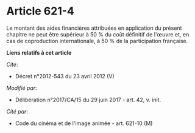 # Article 621-4

Le montant des aides financières attribuées en application du présent chapitre ne peut être supérieur à 50 % du coût
définitif de l'œuvre et, en cas de coproduction internationale, à 50 % de la participation française.

**Liens relatifs à cet article**

_Cite_:

  - Décret n°2012-543  du 23 avril 2012 (V)

_Modifié par_:

  - Délibération n°2017/CA/15 du 29 juin 2017 - art. 42, v. init.

_Cité par_:

  - Code du cinéma et de l'image animée - art. 621-10 (M)
